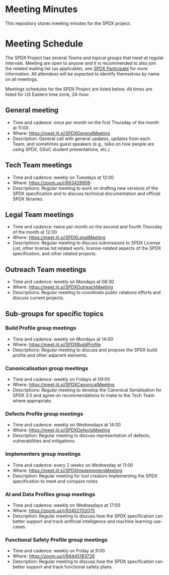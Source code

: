# Meeting Minutes
This repository stores meeting minutes for the SPDX project.

# Meeting Schedule

The SPDX Project has several Teams and topical groups that meet at regular intervals. Meeting are open to anyone and it is recommended to also join the related mailing list (as applicable), see [SPDX Participate](https://spdx.dev/participate/) for more information. All attendees will be expected to identify themselves by name on all meetings. 

Meetings schedules for the SPDX Project are listed below. All times are listed for US Eastern time zone, 24-hour.

## General meeting
* Time and cadence: once per month on the first Thursday of the month at 11:00
* Where: <https://meet.jit.si/SPDXGeneralMeeting>
* Description: General call with general updates, updates from each Team, and sometimes guest speakers (e.g., talks on how people are using SPDX, GSoC student presentations, etc.)

## Tech Team meetings
* Time and cadence: weekly on Tuesdays at 12:00
* Where: <https://zoom.us/j/663426859>
* Descriptions: Regular meeting to work on drafting new versions of the SPDX specification and to discuss technical documentation and official SPDX libraries.

## Legal Team meetings
* Time and cadence: twice per month on the second and fourth Thursday of the month at 12:00
* Where: <https://meet.jit.si/SPDXLegalMeeting>
* Descriptions: Regular meeting to discuss submissions to SPDX License List, other license list related work, license-related aspects of the SPDX specification, and other related projects. 

## Outreach Team meetings
* Time and cadence: weekly on Mondays at 08:30
* Where: <https://meet.jit.si/SPDXOutreachMeeting>
* Descriptions: Regular meeting to coordinate public relations efforts and discuss current projects.

## Sub-groups for specific topics
### Build Profile group meetings
* Time and cadence: weekly on Mondays at 14:00
* Where: <https://meet.jit.si/SPDXBuildProfile>
* Descriptions: Regular meeting to discuss and propose the SPDX build profile and other adjacent elements.

### Canonicalisation group meetings
* Time and cadence: weekly on Fridays at 09:00
* Where: <https://meet.jit.si/SPDXCanonicalMeeting>
* Descriptions: Regular meeting to develop the Canonical Serialisation for SPDX 3.0 and agree on recommendations to make to the Tech Team where appropriate.

### Defects Profile group meetings
* Time and cadence: weekly on Wednesdays at 14:00
* Where: https://meet.jit.si/SPDXDefectsMeeting
* Description: Regular meeting to discuss representation of defects, vulnerabilities and mitigations.

### Implementers group meetings
* Time and cadence: every 2 weeks on Wednesday at 11:00
* Where: https://meet.jit.si/SPDXImplementersMeeting
* Description: Regular meeting for tool creators implementing the SPDX specification to meet and compare notes

### AI and Data Profiles group meetings
* Time and cadence: weekly on Wednesdays at 17:00
* Where: https://zoom.us/j/92452702075
* Description: Regular meeting to discuss how the SPDX specification can better support and track artificial intelligence and machine learning use-cases.

### Functional Safety Profile group meetings
* Time and cadence: weekly on Friday at 9:00
* Where:  https://zoom.us/j/94445183726
* Description: Regular meeting to discuss how the SPDX specificaiton can better support and track functional safety plans.
